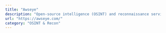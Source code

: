 ```yaml
---
title: "Awseye"
description: "Open-source intelligence (OSINT) and reconnaissance service tracking publicly accessible AWS data"
url: "https://awseye.com/"
category: "OSINT & Recon"
---
```

